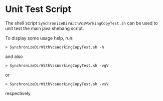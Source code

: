 # Unit Test Script

The shell script `SynchronizeDirWithVcsWorkingCopyTest.sh` can be used to unit test the main java shebang script.

To display some usage help, run:

`> SynchronizeDirWithVcsWorkingCopyTest.sh -h`

 and also

`> SynchronizeDirWithVcsWorkingCopyTest.sh -vgV`

or

`> SynchronizeDirWithVcsWorkingCopyTest.sh -vsV`

respectively.

